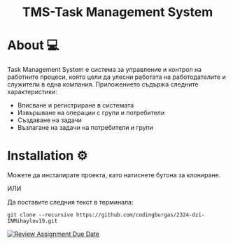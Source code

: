 <div align = "center"> <h1 align="center">TMS-Task Management System</h1></div>


# About 💻 

Task Management System е система за управление и контрол на работните процеси, която цели да улесни работата на работодателите и служители в една компания. Приложението съдържа следните характеристики:

 - Вписване и регистриране в системата
 - Извършване на операции с групи и потребители
 - Създаване на задачи
 - Възлагане на задачи на потребители и групи

# Installation ⚙ 
Можете да инсталирате проекта, като натиснете бутона за клониране.

ИЛИ

Да поставите следния текст в терминала:

```
git clone --recursive https://github.com/codingburgas/2324-dzi-INMihaylov19.git
```
  
[![Review Assignment Due Date](https://classroom.github.com/assets/deadline-readme-button-24ddc0f5d75046c5622901739e7c5dd533143b0c8e959d652212380cedb1ea36.svg)](https://classroom.github.com/a/SRVset1m)
